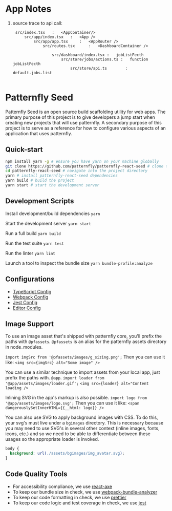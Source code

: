 # App Notes
1. source trace to api call:

   ```
    src/index.tsx   :   <AppContainer/>
        src/app/index.tsx   :   <App />
            src/app/app.tsx     :   <AppRouter />
                src/routes.tsx      :   <DashboardContainer />

                    src/dashboard/index.tsx :   jobListFecth
                        src/store/jobs/actions.ts :   function jobListFecth
                            src/store/api.ts        :   default.jobs.list    
        
   ```



# Patternfly Seed

Patternfly Seed is an open source build scaffolding utility for web apps. The primary purpose of this project is to give developers a jump start when creating new projects that will use patternfly. A secondary purpose of this project is to serve as a reference for how to configure various aspects of an application that uses patternfly.

## Quick-start
```bash
npm install yarn -g # ensure you have yarn on your machine globally
git clone https://github.com/patternfly/patternfly-react-seed # clone the project
cd patternfly-react-seed # navigate into the project directory
yarn # install patternfly-react-seed dependencies
yarn build # build the project
yarn start # start the development server
```
## Development Scripts

Install development/build dependencies
`yarn`

Start the development server
`yarn start`

Run a full build
`yarn build`

Run the test suite
`yarn test`

Run the linter
`yarn lint`

Launch a tool to inspect the bundle size
`yarn bundle-profile:analyze`

## Configurations
* [TypeScript Config](./tsconfig.json)
* [Webpack Config](./webpack.common.js)
* [Jest Config](./jest.config.js)
* [Editor Config](./.editorconfig)

## Image Support

To use an image asset that's shipped with patternfly core, you'll prefix the paths with `@pfassets`. `@pfassets` is an alias for the patternfly assets directory in node_modules.

`import imgSrc from '@pfassets/images/g_sizing.png';`
Then you can use it like:
`<img src={imgSrc} alt="Some image" />`

You can use a similar technique to import assets from your local app, just prefix the paths with. `@app`.
`import loader from '@app/assets/images/loader.gif';`
`<img src={loader} alt="Content loading />`

Inlining SVG in the app's markup is also possible.
`import logo from '@app/assets/images/logo.svg';`
Then you can use it like:
`<span dangerouslySetInnerHTML={{__html: logo}} />`

You can also use SVG to apply background images with CSS. To do this, your svg's must live under a `bgimages` directory. This is necessary because you may need to use SVG's in several other context (inline images, fonts, icons, etc.) and so we need to be able to differentiate between these usages so the appropriate loader is invoked.
```css
body {
  background: url(./assets/bgimages/img_avatar.svg);
}
```

## Code Quality Tools
* For accessibility compliance, we use [react-axe](https://github.com/dequelabs/react-axe)
* To keep our bundle size in check, we use [webpack-bundle-analyzer](https://github.com/webpack-contrib/webpack-bundle-analyzer)
* To keep our code formatting in check, we use [prettier](https://github.com/prettier/prettier)
* To keep our code logic and test coverage in check, we use [jest](https://github.com/facebook/jest)
